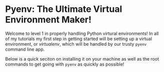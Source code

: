 # Pyenv: The Ultimate Virtual Environment Maker!


Welcome to level 1 in properly handling Python virtural environments! In all of
my tutorials my first step in getting started will be setting up a virtual
environment, or *virtualenv*, which will be handled by our trusty `pyenv`
command line app.

Below is a quick seciton on installing it on your machine as well as the root
commands to get going with `pyenv` as quickly as possible!



